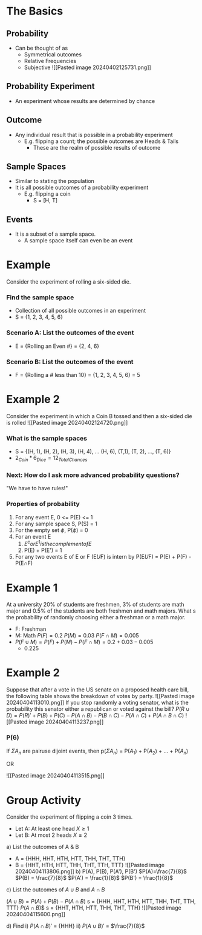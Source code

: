 # The Basics
## Probability
- Can be thought of as
	- Symmetrical outcomes
	- Relative Frequencies
	- Subjective
![[Pasted image 20240402125731.png]]
## Probability Experiment
- An experiment whose results are determined by chance
## Outcome
- Any individual result that is possible in a probability experiment
	- E.g. flipping a count; the possible outcomes are Heads & Tails
		- These are the realm of possible results of outcome
## Sample Spaces
- Similar to stating the population
- It is all possible outcomes of a probability experiment
	- E.g. flipping a coin
		- S = [H, T]
## Events
- It is a subset of a sample space.
	- A sample space itself can even be an event
# Example
Consider the experiment of rolling a six-sided die.
### Find the sample space
- Collection of all possible outcomes in an experiment
- S = {1, 2, 3, 4, 5, 6}
### Scenario A: List the outcomes of the event
- E = {Rolling an Even #} = {2, 4, 6}
### Scenario B: List the outcomes of the event
- F = {Rolling a # less than 10} = {1, 2, 3, 4, 5, 6} = 5
# Example 2
Consider the experiment in which a Coin B tossed and then a six-sided die is rolled
![[Pasted image 20240402124720.png]]
### What is the sample spaces
- S = {(H, 1), (H, 2), (H, 3), (H, 4), ... (H, 6), (T,1), (T, 2), ..., (T, 6)}
- $2_{Coin} * 6_{Dice} = 12_{Total Chances}$
### Next: How do I ask more advanced probability questions?
"We have to have rules!"
### Properties of probability
1. For any event E, 0 <= P(E) <= 1
2. For any sample space S, P(S) = 1
3. For the empty set $\phi$, P($\phi$) = 0
4. For an event E
	1. $E^c or E^1 is the complement of E$
	2. P(E) + P(E') = 1
5. For any two events E of E or F (E$U$F) is intern by P(E$U$F) = P(E) + P(F) - P(E$\cap$F)
# Example 1
At a university 20% of students are freshmen, 3% of students are math major and 0.5% of the students are both freshmen and math majors. What s the probability of randomly choosing either a freshman or a math major.
- F: Freshman
- M: Math
$P(F) = 0.2$
$P(M) = 0.03$
$P(F\cap M)=0.005$
- $P(F\cup M) = P(F) + P(M) - P(F\cap M) = 0.2 + 0.03 - 0.005$
	- 0.225
# Example 2
Suppose that after a vote in the US senate on a proposed health care bill, the following table shows the breakdown of votes by party.
![[Pasted image 20240404113010.png]]
If you stop randomly a voting senator, what is the probability this senator either a republican or voted against the bill?
$P(R\cup D) = P(R)' + P(B) + P(C) - P(A\cap B) - P(B\cap C) - P(A\cap C) + P(A\cap B \cap C)$
![[Pasted image 20240404113237.png]]
### P(6)
If $\Sigma A_n$ are pairuse dijoint events, then p($\Sigma A_n$) = P($A_1$) + P($A_2$) + ... + P($A_n$)

OR

![[Pasted image 20240404113515.png]]
# Group Activity
Consider the experiment of flipping a coin 3 times.
- Let A: At least one head $X \geq 1$
- Let B: At most 2 heads $X \leq 2$

a) List the outcomes of A & B
- A = {HHH, HHT, HTH, HTT, THH, THT, TTH}
- B = {HHT, HTH, HTT, THH, THT, TTH, TTT}
![[Pasted image 20240404113806.png]]
b) P(A), P(B), P(A'), P(B')
$P(A)=\frac{7}{8}$
$P(B) = \frac{7}{8}$
$P(A') = \frac{1}{8}$
$P(B') = \frac{1}{8}$

c) List the outcomes of $A\cup B$ and $A\cap B$

$(A\cup B) = P(A) + P(B) - P(A\cap B)$
s = {HHH, HHT, HTH, HTT, THH, THT, TTH, TTT}
$P(A\cap B)$$
s = {HHT, HTH, HTT, THH, THT, TTH}
![[Pasted image 20240404115600.png]]

d) Find
i) $P(A\cap B)'$ = {HHH}
ii) $P(A\cup B)'$ = $\frac{7}{8}$